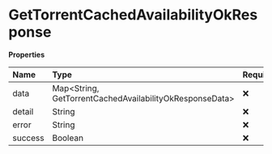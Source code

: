 # GetTorrentCachedAvailabilityOkResponse

**Properties**

| Name    | Type                                                      | Required | Description |
| :------ | :-------------------------------------------------------- | :------- | :---------- |
| data    | Map\<String, GetTorrentCachedAvailabilityOkResponseData\> | ❌       |             |
| detail  | String                                                    | ❌       |             |
| error   | String                                                    | ❌       |             |
| success | Boolean                                                   | ❌       |             |
